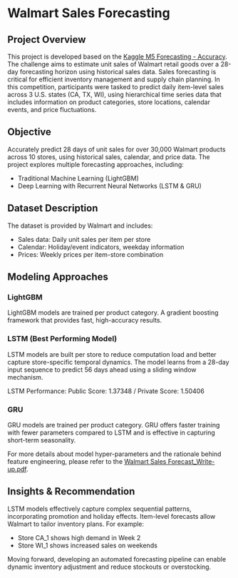 # Walmart Sales Forecasting

## Project Overview
This project is developed based on the [Kaggle M5 Forecasting - Accuracy](https://www.kaggle.com/competitions/m5-forecasting-accuracy). The challenge aims to estimate unit sales of Walmart retail goods over a 28-day forecasting horizon using historical sales data.
Sales forecasting is critical for efficient inventory management and supply chain planning. In this competition, participants were tasked to predict daily item-level sales across 3 U.S. states (CA, TX, WI), using hierarchical time series data that includes information on product categories, store locations, calendar events, and price fluctuations.

## Objective
Accurately predict 28 days of unit sales for over 30,000 Walmart products across 10 stores, using historical sales, calendar, and price data.
The project explores multiple forecasting approaches, including:
- Traditional Machine Learning (LightGBM)
- Deep Learning with Recurrent Neural Networks (LSTM & GRU)

## Dataset Description
The dataset is provided by Walmart and includes:
- Sales data: Daily unit sales per item per store
- Calendar: Holiday/event indicators, weekday information
- Prices: Weekly prices per item-store combination

## Modeling Approaches
###  LightGBM
LightGBM models are trained per product category. A gradient boosting framework that provides fast, high-accuracy results. 

### LSTM (Best Performing Model)
LSTM models are built per store to reduce computation load and better capture store-specific temporal dynamics. The model learns from a 28-day input sequence to predict 56 days ahead using a sliding window mechanism.

LSTM Performance: Public Score: 1.37348 / Private Score: 1.50406

### GRU
GRU models are trained per product category. GRU offers faster training with fewer parameters compared to LSTM and is effective in capturing short-term seasonality.

For more details about model hyper-parameters and the rationale behind feature engineering, please refer to the [Walmart Sales Forecast_Write-up.pdf](https://github.com/yachinhsu2963/Walmart_sales_forecasting/blob/main/Walmart%20Sales%20Forecast_Write-up.pdf).

## Insights & Recommendation
LSTM models effectively capture complex sequential patterns, incorporating promotion and holiday effects.
Item-level forecasts allow Walmart to tailor inventory plans. For example:
- Store CA_1 shows high demand in Week 2
- Store WI_1 shows increased sales on weekends

Moving forward, developing an automated forecasting pipeline can enable dynamic inventory adjustment and reduce stockouts or overstocking.
